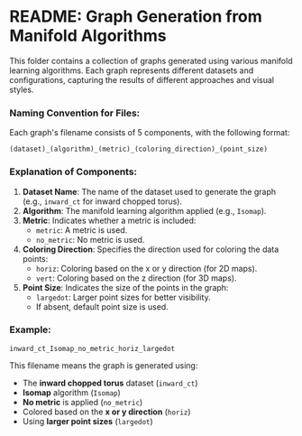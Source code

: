 # README: Graph Generation from Manifold Algorithms

This folder contains a collection of graphs generated using various manifold learning algorithms. Each graph represents different datasets and configurations, capturing the results of different approaches and visual styles.

### Naming Convention for Files:
Each graph's filename consists of 5 components, with the following format:

`(dataset)_(algorithm)_(metric)_(coloring_direction)_(point_size)`

### Explanation of Components:
1. **Dataset Name**: The name of the dataset used to generate the graph (e.g., `inward_ct` for inward chopped torus).
2. **Algorithm**: The manifold learning algorithm applied (e.g., `Isomap`).
3. **Metric**: Indicates whether a metric is included:
   - `metric`: A metric is used.
   - `no_metric`: No metric is used.
4. **Coloring Direction**: Specifies the direction used for coloring the data points:
   - `horiz`: Coloring based on the x or y direction (for 2D maps).
   - `vert`: Coloring based on the z direction (for 3D maps).
5. **Point Size**: Indicates the size of the points in the graph:
   - `largedot`: Larger point sizes for better visibility.
   - If absent, default point size is used.

### Example:
`inward_ct_Isomap_no_metric_horiz_largedot`

This filename means the graph is generated using:
- The **inward chopped torus** dataset (`inward_ct`)
- **Isomap** algorithm (`Isomap`)
- **No metric** is applied (`no_metric`)
- Colored based on the **x or y direction** (`horiz`)
- Using **larger point sizes** (`largedot`)
